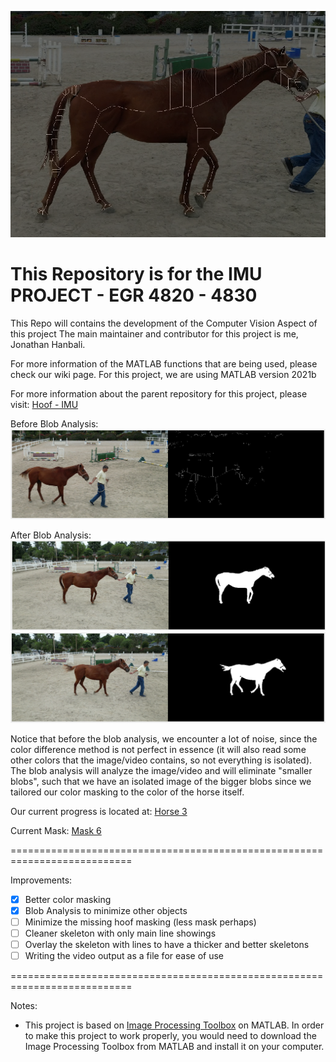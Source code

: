 ![Logo](Assets/Images/Horse.png)
# This Repository is for the IMU PROJECT - EGR 4820 - 4830

This Repo will contains the development of the Computer Vision Aspect of this project
The main maintainer and contributor for this project is me, Jonathan Hanbali.

For more information of the MATLAB functions that are being used, please check our wiki page. For this project, we are using MATLAB version 2021b

For more information about the parent repository for this project, please visit:
[Hoof - IMU](https://github.com/kyobg/HOOF-IMU)

Before Blob Analysis:
![WithoutBlob](Assets/Images//withoutBlob.png)

After Blob Analysis:
![Blob](Assets/Images/Blob_Example.png)
![Blob2](Assets/Images/Blob_Example2.png)

Notice that before the blob analysis, we encounter a lot of noise, since the color difference method is not perfect in essence (it will also read some other colors that the image/video contains, so not everything is isolated). The blob analysis will analyze the image/video and will eliminate "smaller blobs", such that we have an isolated image of the bigger blobs since we tailored our color masking to the color of the horse itself. 

Our current progress is located at:
[Horse 3](Vision/MATLAB%20SKELETON/horse_test3.m)

Current Mask:
[Mask 6](Vision/MATLAB%20SKELETON/createMask6.m)

===========================================================================

Improvements:
- [x] Better color masking
- [x] Blob Analysis to minimize other objects
- [ ] Minimize the missing hoof masking (less mask perhaps)
- [ ] Cleaner skeleton with only main line showings
- [ ] Overlay the skeleton with lines to have a thicker and better skeletons
- [ ] Writing the video output as a file for ease of use

===========================================================================

Notes:
- This project is based on [Image Processing Toolbox](https://www.mathworks.com/products/image.html) on MATLAB. In order to make this project to work properly, you would need to download the Image Processing Toolbox from MATLAB and install it on your computer.
